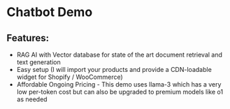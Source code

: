 # Chatbot Demo
## Features:
- RAG AI with Vector database for state of the art document retrieval and text generation
- Easy setup (I will import your products and provide a CDN-loadable widget for Shopify / WooCommerce)
- Affordable Ongoing Pricing - This demo uses llama-3 which has a very low per-token cost but can also be upgraded to premium models like o1 as needed